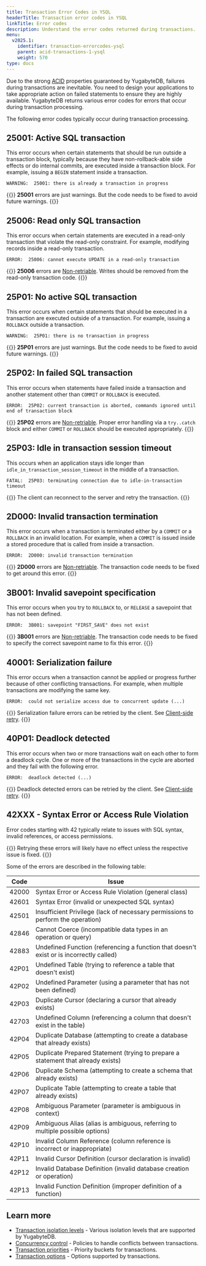 ```yaml
---
title: Transaction Error Codes in YSQL
headerTitle: Transaction error codes in YSQL
linkTitle: Error codes
description: Understand the error codes returned during transactions.
menu:
  v2025.1:
    identifier: transaction-errorcodes-ysql
    parent: acid-transactions-1-ysql
    weight: 570
type: docs
---
```


Due to the strong [ACID](../../../../architecture/transactions/transactions-overview/) properties guaranteed by YugabyteDB, failures during transactions are inevitable. You need to design your applications to take appropriate action on failed statements to ensure they are highly available. YugabyteDB returns various error codes for errors that occur during transaction processing.

The following error codes typically occur during transaction processing.

## 25001: Active SQL transaction

This error occurs when certain statements that should be run outside a transaction block, typically because they have non-rollback-able side effects or do internal commits, are executed inside a transaction block. For example, issuing a `BEGIN` statement inside a transaction.

```output
WARNING:  25001: there is already a transaction in progress
```

{{<note>}}
**25001** errors are just warnings. But the code needs to be fixed to avoid future warnings.
{{</note>}}

## 25006: Read only SQL transaction

This error occurs when certain statements are executed in a read-only transaction that violate the read-only constraint. For example, modifying records inside a read-only transaction.

```output
ERROR:  25006: cannot execute UPDATE in a read-only transaction
```

{{<note>}}
**25006** errors are [Non-retriable](../transactions-retries-ysql/#non-retriable-errors). Writes should be removed from the read-only transaction code.
{{</note>}}

## 25P01: No active SQL transaction

This error occurs when certain statements that should be executed in a transaction are executed outside of a transaction. For example, issuing a `ROLLBACK` outside a transaction.

```output
WARNING:  25P01: there is no transaction in progress
```

{{<note>}}
**25P01** errors are just warnings. But the code needs to be fixed to avoid future warnings.
{{</note>}}

## 25P02: In failed SQL transaction

This error occurs when statements have failed inside a transaction and another statement other than `COMMIT` or `ROLLBACK` is executed.

```output
ERROR:  25P02: current transaction is aborted, commands ignored until end of transaction block
```

{{<note>}}
**25P02** errors are [Non-retriable](../transactions-retries-ysql/#non-retriable-errors). Proper error handling via a `try..catch` block and either `COMMIT` or `ROLLBACK` should be executed appropriately.
{{</note>}}

## 25P03: Idle in transaction session timeout

This occurs when an application stays idle longer than `idle_in_transaction_session_timeout` in the middle of a transaction.

```output
FATAL:  25P03: terminating connection due to idle-in-transaction timeout
```

{{<note>}}
The client can reconnect to the server and retry the transaction.
{{</note>}}

## 2D000: Invalid transaction termination

This error occurs when a transaction is terminated either by a `COMMIT` or a `ROLLBACK` in an invalid location. For example, when a `COMMIT` is issued inside a stored procedure that is called from inside a transaction.

```output
ERROR:  2D000: invalid transaction termination
```

{{<note>}}
**2D000** errors are [Non-retriable](../transactions-retries-ysql/#non-retriable-errors). The transaction code needs to be fixed to get around this error.
{{</note>}}

## 3B001: Invalid savepoint specification

This error occurs when you try to `ROLLBACK` to, or `RELEASE` a savepoint that has not been defined.

```output
ERROR:  3B001: savepoint "FIRST_SAVE" does not exist
```

{{<note>}}
**3B001** errors are [Non-retriable](../transactions-retries-ysql/#non-retriable-errors). The transaction code needs to be fixed to specify the correct savepoint name to fix this error.
{{</note>}}

## 40001: Serialization failure

This error occurs when a transaction cannot be applied or progress further because of other conflicting transactions. For example, when multiple transactions are modifying the same key.

```output
ERROR:  could not serialize access due to concurrent update (...)
```

{{<lead link="../transactions-retries-ysql/#client-side-retry">}}
Serialization failure errors can be retried by the client. See [Client-side retry](../transactions-retries-ysql/#client-side-retry).
{{</lead>}}

## 40P01: Deadlock detected

This error occurs when two or more transactions wait on each other to form a deadlock cycle. One or more of the transactions in the cycle are aborted and they fail with the following error.

```output
ERROR:  deadlock detected (...)
```

{{<lead link="../transactions-retries-ysql/#client-side-retry">}}
Deadlock detected errors can be retried by the client. See [Client-side retry](../transactions-retries-ysql/#client-side-retry).
{{</lead>}}

## 42XXX - Syntax Error or Access Rule Violation

Error codes starting with 42 typically relate to issues with SQL syntax, invalid references, or access permissions.

{{<warning>}}
Retrying these errors will likely have no effect unless the respective issue is fixed.
{{</warning>}}

Some of the errors are described in the following table:

| Code  |                                          Issue                                          |
| ----- | --------------------------------------------------------------------------------------- |
| 42000 | Syntax Error or Access Rule Violation (general class)                                   |
| 42601 | Syntax Error (invalid or unexpected SQL syntax)                                         |
| 42501 | Insufficient Privilege (lack of necessary permissions to perform the operation)         |
| 42846 | Cannot Coerce (incompatible data types in an operation or query)                        |
| 42883 | Undefined Function (referencing a function that doesn't exist or is incorrectly called) |
| 42P01 | Undefined Table (trying to reference a table that doesn't exist)                        |
| 42P02 | Undefined Parameter (using a parameter that has not been defined)                       |
| 42P03 | Duplicate Cursor (declaring a cursor that already exists)                               |
| 42703 | Undefined Column (referencing a column that doesn't exist in the table)                 |
| 42P04 | Duplicate Database (attempting to create a database that already exists)                |
| 42P05 | Duplicate Prepared Statement (trying to prepare a statement that already exists)        |
| 42P06 | Duplicate Schema (attempting to create a schema that already exists)                    |
| 42P07 | Duplicate Table (attempting to create a table that already exists)                      |
| 42P08 | Ambiguous Parameter (parameter is ambiguous in context)                                 |
| 42P09 | Ambiguous Alias (alias is ambiguous, referring to multiple possible options)            |
| 42P10 | Invalid Column Reference (column reference is incorrect or inappropriate)               |
| 42P11 | Invalid Cursor Definition (cursor declaration is invalid)                               |
| 42P12 | Invalid Database Definition (invalid database creation or operation)                    |
| 42P13 | Invalid Function Definition (improper definition of a function)                         |

## Learn more

- [Transaction isolation levels](../../../../architecture/transactions/isolation-levels/) - Various isolation levels that are supported by YugabyteDB.
- [Concurrency control](../../../../architecture/transactions/concurrency-control/) - Policies to handle conflicts between transactions.
- [Transaction priorities](../../../../architecture/transactions/transaction-priorities/) - Priority buckets for transactions.
- [Transaction options](../../../../explore/transactions/distributed-transactions-ysql/#transaction-options) - Options supported by transactions.

